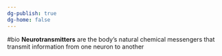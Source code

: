 ```yaml
---
dg-publish: true
dg-home: false
---
```

#bio 
**Neurotransmitters** are the body’s natural chemical messengers that transmit information from one neuron to another